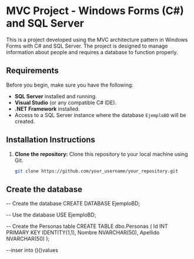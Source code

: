 # MVC Project - Windows Forms (C#) and SQL Server

This is a project developed using the MVC architecture pattern in Windows Forms with C# and SQL Server. The project is designed to manage information about people and requires a database to function properly.

## Requirements

Before you begin, make sure you have the following:

- **SQL Server** installed and running.
- **Visual Studio** (or any compatible C# IDE).
- **.NET Framework** installed.
- Access to a SQL Server instance where the database `EjemploBD` will be created.

## Installation Instructions

1. **Clone the repository:**
   Clone this repository to your local machine using Git.

   ```bash
   git clone https://github.com/your_username/your_repository.git


## Create the database

-- Create the database
CREATE DATABASE EjemploBD;

-- Use the database
USE EjemploBD;

-- Create the Personas table
CREATE TABLE dbo.Personas (
    Id INT PRIMARY KEY IDENTITY(1,1),
    Nombre NVARCHAR(50),
    Apellido NVARCHAR(50)
);

--inser into ()()values
